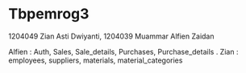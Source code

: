 # Tbpemrog3
1204049 Zian Asti Dwiyanti, 
1204039 Muammar Alfien Zaidan

Alfien : Auth, Sales, Sale_details, Purchases, Purchase_details .
Zian : employees, suppliers, materials, material_categories
